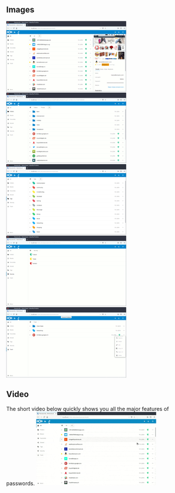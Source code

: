 ## Images
![Password List](../_files/Gallery/_previews/01-section-all.png)
![Folder View](../_files/Gallery/_previews/02-section-folders.png)
![Tag View](../_files/Gallery/_previews/03-section-tags.png)
![Security Section](../_files/Gallery/_previews/04-section-security.png)
![Trash Section](../_files/Gallery/_previews/05-section-trash.png)


## Video
The short video below quickly shows you all the major features of passwords.
![[Feature Overview](../_files/Gallery/feature-overview.mp4)](../_files/Gallery/_previews/feature-overview.gif)